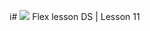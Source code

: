 i#
![](https://ga-dash.s3.amazonaws.com/production/assets/logo-9f88ae6c9c3871690e33280fcf557f33.png)
Flex lesson
DS | Lesson 11
